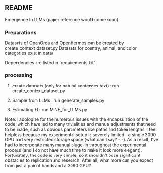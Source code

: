 
## README
Emergence In LLMs (paper reference would come soon)
### Preparations
Datasets of OpenOrca and OpenHermes can be created by create_context_dataset.py 
Datasets for country, animal, and color categories exist in data\ 

Dependencies are listed in 'requirements.txt'.


### processing 
1. create datasets (only for natural sentences text) :
    run create_context_dataset.py 

2. Sample from LLMs :
    run generate_samples.py 

3. Estimating EI :
    run MINE_for_LLMs.py 

Note: I apologize for the numerous issues with the encapsulation of the code, which have led to many trivialities and manual adjustments that need to be made, such as obvious parameters like paths and token lengths. I feel helpless because my experimental setup is severely limited—a single 3090 GPU and very restricted storage space (what can I say? -.-). As a result, I've had to incorporate many manual pluge-in throughout the experimental process (and I do not have much time to make it look more elegant). Fortunately, the code is very simple, so it shouldn't pose significant obstacles to replication and research. After all, what more can you expect from just a pair of hands and a 3090 GPU?
